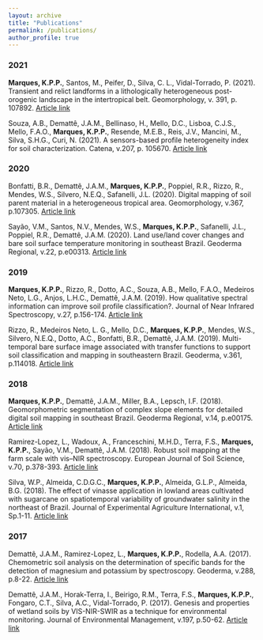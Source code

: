 ```yaml
---
layout: archive
title: "Publications"
permalink: /publications/
author_profile: true
---
```


### 2021

**Marques, K.P.P.**, Santos, M., Peifer, D., Silva, C. L., Vidal-Torrado, P. (2021). Transient and relict landforms in a lithologically heterogeneous post-orogenic landscape in the intertropical belt. Geomorphology, v. 391, p. 107892. [Article link](https://doi.org/10.1016/j.geomorph.2021.107892)
	
Souza, A.B., Demattê,  J.A.M., Bellinaso, H., Mello, D.C., Lisboa, C.J.S., Mello, F.A.O., **Marques, K.P.P.**, Resende, M.E.B., Reis, J.V., Mancini, M., Silva, S.H.G., Curi, N. (2021). A sensors-based profile heterogeneity index for soil characterization. Catena, v.207, p. 105670. [Article link](https://doi.org/10.1016/j.catena.2021.105670)

### 2020

Bonfatti, B.R., Demattê, J.A.M., **Marques, K.P.P.**, Poppiel, R.R., Rizzo, R., Mendes, W.S., Silvero, N.E.Q., Safanelli, J.L. (2020). Digital mapping of soil parent material in a heterogeneous tropical area. Geomorphology, v.367, p.107305. [Article link](https://doi.org/10.1016/j.geomorph.2020.107305)

Sayão, V.M., Santos, N.V., Mendes, W.S., **Marques, K.P.P.**, Safanelli, J.L., Poppiel, R.R., Demattê, J.A.M. (2020). Land use/land cover changes and bare soil surface temperature monitoring in southeast Brazil. Geoderma Regional, v.22, p.e00313. [Article link](https://doi.org/10.1016/j.geodrs.2020.e00313)

### 2019

**Marques, K.P.P.**, Rizzo, R., Dotto, A.C., Souza, A.B., Mello, F.A.O., Medeiros Neto, L.G., Anjos, L.H.C., Demattê, J.A.M. (2019). How qualitative spectral information can improve soil profile classification?. Journal of Near Infrared Spectroscopy, v.27, p.156-174. [Article link](https://doi.org/10.1177/0967033518821965)

Rizzo, R., Medeiros Neto, L. G., Mello, D.C., **Marques, K.P.P.**, Mendes, W.S., Silvero, N.E.Q., Dotto, A.C., Bonfatti, B.R., Demattê, J.A.M. (2019). Multi-temporal bare surface image associated with transfer functions to support soil classification and mapping in southeastern Brazil. Geoderma, v.361, p.114018. [Article link](https://doi.org/10.1016/j.geoderma.2019.114018)

### 2018

**Marques, K.P.P.**, Demattê, J.A.M., Miller, B.A., Lepsch, I.F. (2018). Geomorphometric segmentation of complex slope elements for detailed digital soil mapping in southeast Brazil. Geoderma Regional, v.14, p.e00175. [Article link](https://doi.org/10.1016/j.geodrs.2018.e00175)

Ramirez-Lopez, L., Wadoux, A., Franceschini, M.H.D., Terra, F.S., **Marques, K.P.P.**, Sayão, V.M., Demattê, J.A.M. (2018). Robust soil mapping at the farm scale with vis–NIR spectroscopy. European Journal of Soil Science, v.70, p.378-393. [Article link](https://doi.org/10.1111/ejss.12752)

Silva, W.P., Almeida, C.D.G.C., **Marques, K.P.P.**, Almeida, G.L.P., Almeida, B.G. (2018). The effect of vinasse application in lowland areas cultivated with sugarcane on spatiotemporal variability of groundwater salinity in the northeast of Brazil. Journal of Experimental Agriculture International, v.1, Sp.1-11. [Article link](http://www.sciencedomain.org/abstract/23331)

### 2017

Demattê, J.A.M., Ramirez-Lopez, L., **Marques, K.P.P.**, Rodella, A.A. (2017). Chemometric soil analysis on the determination of specific bands for the detection of magnesium and potassium by spectroscopy. Geoderma, v.288, p.8-22. [Article link](https://www.sciencedirect.com/science/article/abs/pii/S0016706116307698)

Demattê, J.A.M., Horak-Terra, I., Beirigo, R.M., Terra, F.S., **Marques, K.P.P.**, Fongaro, C.T., Silva, A.C., Vidal-Torrado, P. (2017). Genesis and properties of wetland soils by VIS-NIR-SWIR as a technique for environmental monitoring. Journal of Environmental Management, v.197, p.50-62. [Article link](https://doi.org/10.1016/j.jenvman.2017.03.014)